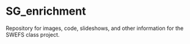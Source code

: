 # SG_enrichment
Repository for images, code, slideshows, and other information for the SWEFS class project.
